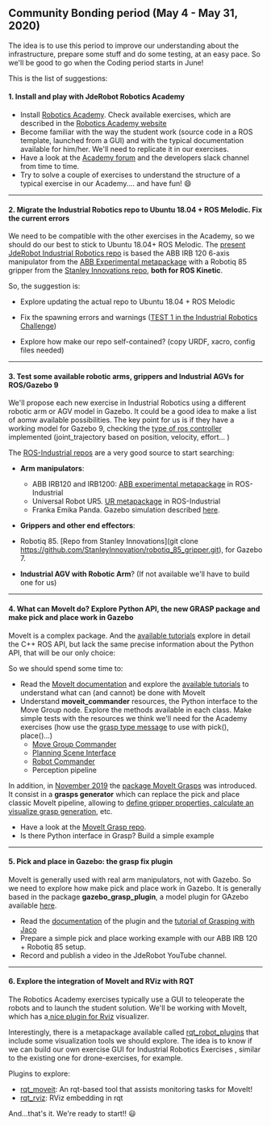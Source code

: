 ## Community Bonding period (May 4 - May 31, 2020)

The idea is to use this period to improve our understanding about the infrastructure, prepare some stuff and do some testing, at an easy pace. So we'll be good to go when the Coding period starts in June!

This is the list of suggestions: 

#### 1. Install and play with JdeRobot Robotics Academy

- Install [Robotics Academy](https://github.com/JdeRobot/RoboticsAcademy). Check available exercises, which are described in the [Robotics Academy website](https://jderobot.github.io/RoboticsAcademy/exercises/)
- Become familiar with the way the student work (source code in a ROS template, launched from a GUI) and with the typical documentation available for him/her. We'll need to replicate it in our exercises. 
- Have a look at the [Academy forum](https://developers.unibotics.org/) and the developers slack channel from time to time.
- Try to solve a couple of exercises to understand the structure of a typical exercise in our Academy.... and have fun! :smile: 

------

#### 2. Migrate the Industrial Robotics repo to Ubuntu 18.04 + ROS Melodic. Fix the current errors

We need to be compatible with the other exercises in the Academy, so we should do our best to stick to Ubuntu 18.04+ ROS Melodic. The [present JdeRobot Industrial Robotics repo](https://github.com/JdeRobot/IndustrialRobotics/tree/master/irb120_robotiq85) is based the ABB IRB 120 6-axis manipulator from the [ABB Experimental metapackage](http://wiki.ros.org/abb_experimental) with a Robotiq 85 gripper from the [Stanley Innovations repo](https://github.com/StanleyInnovation/robotiq_85_gripper), **both for ROS Kinetic**. 

So, the suggestion is:

- Explore updating the actual repo to Ubuntu 18.04 + ROS Melodic

- Fix the spawning errors and warnings ([TEST 1 in the Industrial Robotics Challenge](https://wiki.jderobot.org/store/jmplaza/uploads/gsoc/gsoc2020-academy_test.pdf))

- Explore how make our repo self-contained? (copy URDF, xacro, config files needed) 

  

------

#### 3. Test some available robotic arms, grippers and Industrial AGVs for ROS/Gazebo 9 

We'll propose each new exercise in Industrial Robotics using a different robotic arm or AGV model in Gazebo. It could be a good idea to make a list of aomw available possibilities. The key point for us is if they have a working model for Gazebo 9, checking the [type of ros controller](http://wiki.ros.org/ros_control) implemented (joint_trajectory based on position, velocity, effort... )

The [ROS-Industrial repos](https://github.com/ros-industrial) are a very good source to start searching: 

- **Arm manipulators**:
  
  - ABB IRB120 and IRB1200: [ABB experimental metapackage](https://github.com/ros-industrial/abb_experimental) in ROS-Industrial
  - Universal Robot UR5. [UR metapackage](https://github.com/ros-industrial/universal_robot) in ROS-Industrial 
  - Franka Emika Panda. Gazebo simulation described [here](https://erdalpekel.de/?p=55). 
  
- **Grippers and other end effectors**:
  
- Robotiq 85. [Repo from Stanley Innovations](git clone https://github.com/StanleyInnovation/robotiq_85_gripper.git), for Gazebo 7. 
  
- **Industrial AGV with Robotic Arm**? (If not available we'll have to build one for us)

  

------

#### 4. What can MoveIt do? Explore Python API, the new GRASP package and make pick and place work in Gazebo

MoveIt is a complex package. And the [available tutorials](https://ros-planning.github.io/moveit_tutorials/) explore in detail the C++ ROS API, but lack the same precise information about the Python API, that will be our only choice:

So we should spend some time to:

- Read the [MoveIt documentation](https://moveit.ros.org/documentation/) and explore the [available tutorials](https://ros-planning.github.io/moveit_tutorials/) to understand what can (and cannot) be done with MoveIt
- Understand **moveit_commander** resources, the Python interface to the Move Group node. Explore the methods available in each class. Make simple tests with the resources we think we'll need for the Academy exercises (how use the [grasp type message](http://docs.ros.org/api/moveit_msgs/html/msg/Grasp.html) to use with pick(), place()...) 
  - [Move Group Commander](http://docs.ros.org/melodic/api/moveit_commander/html/classmoveit__commander_1_1move__group_1_1MoveGroupCommander.html)
  - [Planning Scene Interface](http://docs.ros.org/melodic/api/moveit_commander/html/classmoveit__commander_1_1planning__scene__interface_1_1PlanningSceneInterface.html)
  - [Robot Commander](http://docs.ros.org/melodic/api/moveit_commander/html/classmoveit__commander_1_1robot_1_1RobotCommander.html)
  - Perception pipeline 

In addition, in [November 2019](https://moveit.ros.org/moveit/ros/2019/11/18/moveit-grasps.html) the [package MoveIt Grasps](https://github.com/ros-planning/moveit_grasps) was introduced. It consist in a **grasps generator** which can replace the pick and place classic MoveIt pipeline, allowing to [define gripper properties, calculate an visualize grasp generation](https://ros-planning.github.io/moveit_tutorials/doc/moveit_grasps/moveit_grasps_tutorial.html), etc. 

- Have a look at the [MoveIt Grasp repo](https://github.com/ros-planning/moveit_grasps).	
- Is there Python interface in Grasp? Build a simple example



------

#### 5. Pick and place in Gazebo: the grasp fix plugin

MoveIt is generally used with real arm manipulators, not with Gazebo. So we need to explore how make pick and place work in Gazebo. It is generally based in the package **gazebo_grasp_plugin**, a model plugin for GAzebo available [here](https://github.com/JenniferBuehler/gazebo-pkgs/tree/master/gazebo_grasp_plugin).  

- Read the [documentation](https://github.com/JenniferBuehler/gazebo-pkgs/wiki/The-Gazebo-grasp-fix-plugin) of the plugin and the [tutorial of Grasping with Jaco](https://github.com/JenniferBuehler/grasp-execution-pkgs/wiki/Grasping-with-Jaco-in-Gazebo)
- Prepare a simple pick and place working example with our ABB IRB 120 + Robotiq 85 setup. 
- Record and publish a video in the JdeRobot YouTube channel. 



------

#### 6. Explore the integration of MoveIt and RViz with RQT

The Robotics Academy exercises typically use a GUI to teleoperate the robots and to launch the student solution. We'll be working with MoveIt, which has a[ nice plugin for Rviz](https://ros-planning.github.io/moveit_tutorials/doc/quickstart_in_rviz/quickstart_in_rviz_tutorial.html) visualizer. 

Interestingly, there is a metapackage available called [rqt_robot_plugins](http://wiki.ros.org/rqt/Plugins#Robot-interaction_tools_.28rqt_robot_plugins.29) that include some visualization tools we should explore. The idea is to know if we can build our own exercise GUI for Industrial Robotics Exercises , similar to the existing one for drone-exercises, for example. 

Plugins to explore:

- [rqt_moveit](http://wiki.ros.org/rqt_moveit?distro=melodic): An rqt-based tool that assists monitoring tasks for MoveIt!
- [rqt_rviz](http://wiki.ros.org/rqt_rviz): RViz embedding in rqt



And...that's it. We're ready to start!! :smiley: 